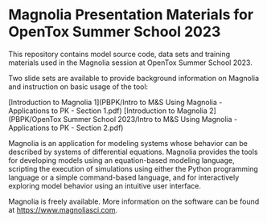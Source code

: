 # Magnolia Presentation Materials for OpenTox Summer School 2023

This repository contains model source code, data sets and training materials used in the Magnolia session at OpenTox Summer School 2023.

Two slide sets are available to provide background information on Magnolia and instruction on basic usage of the tool:

[Introduction to Magnolia 1](PBPK/Intro to M&S Using Magnolia - Applications to PK - Section 1.pdf)
[Introduction to Magnolia 2](PBPK/OpenTox Summer School 2023/Intro to M&S Using Magnolia - Applications to PK - Section 2.pdf)

Magnolia is an application for modeling systems whose behavior can be described by systems of differential equations. Magnolia provides the tools for developing models using an equation-based modeling language, scripting the execution of simulations using either the Python programming language or a simple command-based language, and for interactively exploring model behavior using an intuitive user interface.

Magnolia is freely available.  More information on the software can be found at https://www.magnoliasci.com.

